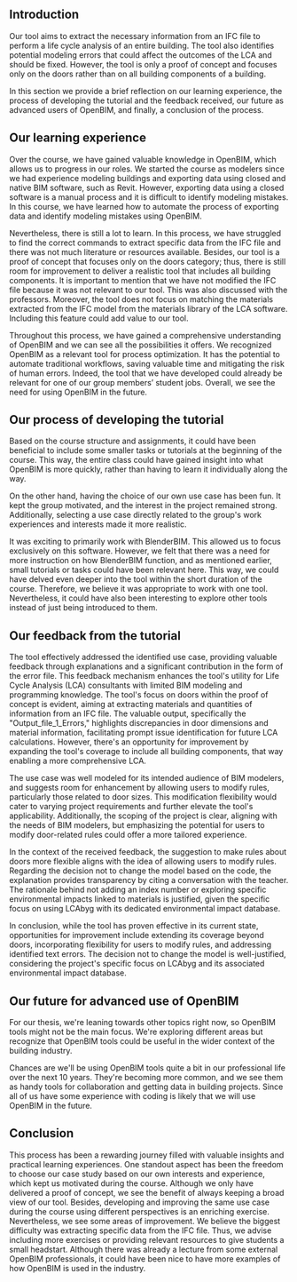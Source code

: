 ## Introduction
Our tool aims to extract the necessary information from an IFC file to perform a life cycle analysis of an entire building. The tool also identifies potential modeling errors that could affect the outcomes of the LCA and should be fixed. However, the tool is only a proof of concept and focuses only on the doors rather than on all building components of a building. 

In this section we provide a brief reflection on our learning experience, the process of developing the tutorial and the feedback received, our future as advanced users of OpenBIM, and finally, a conclusion of the process. 


## Our learning experience
Over the course, we have gained valuable knowledge in OpenBIM, which allows us to progress in our roles. We started the course as modelers since we had experience modeling buildings and exporting data using closed and native BIM software, such as Revit. However, exporting data using a closed software is a manual process and it is difficult to identify modeling mistakes. In this course, we have learned how to automate the process of exporting data and identify modeling mistakes using OpenBIM. 

Nevertheless, there is still a lot to learn. In this process, we have struggled to find the correct commands to extract specific data from the IFC file and there was not much literature or resources available. Besides, our tool is a proof of concept that focuses only on the doors category; thus, there is still room for improvement to deliver a realistic tool that includes all building components. It is important to mention that we have not modified the IFC file because it was not relevant to our tool. This was also discussed with the professors. Moreover, the tool does not focus on matching the materials extracted from the IFC model from the materials library of the LCA software. Including this feature could add value to our tool.  

Throughout this process, we have gained a comprehensive understanding of OpenBIM and we can see all the possibilities it offers. We recognized OpenBIM as a relevant tool for process optimization. It has the potential to automate traditional workflows, saving valuable time and mitigating the risk of human errors. Indeed, the tool that we have developed could already be relevant for one of our group members’ student jobs. Overall, we see the need for using OpenBIM in the future. 


## Our process of developing the tutorial
Based on the course structure and assignments, it could have been beneficial to include some smaller tasks or tutorials at the beginning of the course. This way, the entire class could have gained insight into what OpenBIM is more quickly, rather than having to learn it individually along the way.

On the other hand, having the choice of our own use case has been fun. It kept the group motivated, and the interest in the project remained strong. Additionally, selecting a use case directly related to the group's work experiences and interests made it more realistic.

It was exciting to primarily work with BlenderBIM. This allowed us to focus exclusively on this software. However, we felt that there was a need for more instruction on how BlenderBIM function, and as mentioned earlier, small tutorials or tasks could have been relevant here. This way, we could have delved even deeper into the tool within the short duration of the course. Therefore, we believe it was appropriate to work with one tool. Nevertheless, it could have also been interesting to explore other tools instead of just being introduced to them.

## Our feedback from the tutorial
The tool effectively addressed the identified use case, providing valuable feedback through explanations and a significant contribution in the form of the error file. This feedback mechanism enhances the tool's utility for Life Cycle Analysis (LCA) consultants with limited BIM modeling and programming knowledge. The tool's focus on doors within the proof of concept is evident, aiming at extracting materials and quantities of information from an IFC file. The valuable output, specifically the "Output_file_1_Errors," highlights discrepancies in door dimensions and material information, facilitating prompt issue identification for future LCA calculations. However, there's an opportunity for improvement by expanding the tool's coverage to include all building components, that way enabling a more comprehensive LCA.
 
The use case was well modeled for its intended audience of BIM modelers, and suggests room for enhancement by allowing users to modify rules, particularly those related to door sizes. This modification flexibility would cater to varying project requirements and further elevate the tool's applicability. Additionally, the scoping of the project is clear, aligning with the needs of BIM modelers, but emphasizing the potential for users to modify door-related rules could offer a more tailored experience.
 
In the context of the received feedback, the suggestion to make rules about doors more flexible aligns with the idea of allowing users to modify rules. Regarding the decision not to change the model based on the code, the explanation provides transparency by citing a conversation with the teacher. The rationale behind not adding an index number or exploring specific environmental impacts linked to materials is justified, given the specific focus on using LCAbyg with its dedicated environmental impact database.
 
In conclusion, while the tool has proven effective in its current state, opportunities for improvement include extending its coverage beyond doors, incorporating flexibility for users to modify rules, and addressing identified text errors. The decision not to change the model is well-justified, considering the project's specific focus on LCAbyg and its associated environmental impact database.

## Our future for advanced use of OpenBIM 
For our thesis, we're leaning towards other topics right now, so OpenBIM tools might not be the main focus. We're exploring different areas but recognize that OpenBIM tools could be useful in the wider context of the building industry.

Chances are we'll be using OpenBIM tools quite a bit in our professional life over the next 10 years. They're becoming more common, and we see them as handy tools for collaboration and getting data in building projects.
Since all of us have some experience with coding is likely that we will use OpenBIM in the future. 

## Conclusion 
This process has been a rewarding journey filled with valuable insights and practical learning experiences. One standout aspect has been the freedom to choose our case study based on our own interests and experience, which kept us motivated during the course.  Although we only have delivered a proof of concept, we see the benefit of always keeping a broad view of our tool. Besides, developing and improving the same use case during the course using different perspectives is an enriching exercise.  
Nevertheless, we see some areas of improvement. We believe the biggest difficulty was extracting specific data from the IFC file. Thus, we advise including more exercises or providing relevant resources to give students a small headstart. Although there was already a lecture from some external OpenBIM professionals, it could have been nice to have more examples of how OpenBIM is used in the industry.
